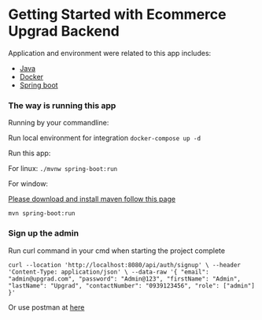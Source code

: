 # Getting Started with Ecommerce Upgrad Backend

Application and environment were related to this app includes:
 - [Java](https://www.oracle.com/cis/java/technologies/downloads/#java20)
 - [Docker](https://www.docker.com/)
 - [Spring boot](https://spring.io/)

### The way is running this app
 
Running by your commandline:

Run local environment for integration
`docker-compose up -d`

Run this app:

For linux:
`./mvnw spring-boot:run`

For window:

[Please download and install maven follow this page](https://maven.apache.org/)

`mvn spring-boot:run`

### Sign up the admin

Run curl command in your cmd when starting the project complete

`curl --location 'http://localhost:8080/api/auth/signup' \
--header 'Content-Type: application/json' \
--data-raw '{ "email": "admin@upgrad.com", "password": "Admin@123", "firstName": "Admin", "lastName": "Upgrad", "contactNumber": "0939123456", "role": ["admin"] }'`

Or use postman at [here](https://github.com/nam0102ht/ecommerce-upgrad-eshop-backend/tree/develop/postman)
